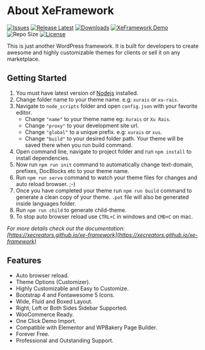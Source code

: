 # About XeFramework

[![Issues](https://img.shields.io/github/issues/XeCreators/xe-framework)](https://github.com/XeCreators/xe-framework/issues)
[![Release Latest](https://img.shields.io/github/v/release/XeCreators/xe-framework?color=yellowgreen)](https://github.com/XeCreators/xe-framework/releases/latest)
[![Downloads](https://img.shields.io/github/downloads/XeCreators/xe-framework/total)](https://github.com/XeCreators/xe-framework/releases/latest)
[![XeFramework Demo](https://img.shields.io/badge/XeFramework-Demo-blue)](https://demos.xecreators.pk/)
![Repo Size](https://img.shields.io/github/repo-size/XeCreators/xe-framework.svg)
[![License](https://img.shields.io/github/license/XeCreators/xe-framework)](https://github.com/XeCreators/xe-framework/blob/master/LICENSE.md)

This is just another WordPress framework. It is built for developers to create awesome and highly customizable themes for clients or sell it on any marketplace.

## Getting Started

1. You must have latest version of [Nodejs](https://nodejs.org/en/) installed.
2. Change folder name to your theme name. e.g: `xurais` or `xu-rais`.
3. Navigate to `node_scripts` folder and open `config.json` with your favorite editor.
    - Change `"name"` to your theme name eg: `Xurais` or `Xu Rais`.
    - Change `"proxy"` to your development site url.
    - Change `"global"` to a unique prefix. e.g: `xurais` or `xus`.
    - Change `"build"` to your desired folder path. Your theme will be saved there when you run build command.
5. Open command line, navigate to project folder and run `npm install` to install dependencies.
6. Now run `npm run init` command to automatically change text-domain, prefixes, DocBlocks etc to your theme name.
7. Run `npm run serve` command to watch your theme files for changes and auto reload browser. ;-)
8. Once you have completed your theme run `npm run build` command to generate a clean copy of your theme. `.pot` file will also be generated inside languages folder.
9. Run `npm run child` to generate child-theme.
10. To stop auto browser reload use `CTRL+C` in windows and `CMD+C` on mac.

*For more details check out the documentation: [https://xecreators.github.io/xe-framework](https://xecreators.github.io/xe-framework)*

## Features

* Auto browser reload.
* Theme Options (Customizer).
* Highly Customizable and Easy to Customize.
* Bootstrap 4 and Fontawesome 5 Icons.
* Wide, Fluid and Boxed Layout.
* Right, Left or Both Sides Sidebar Supported.
* WooCommerce Ready.
* One Click Demo Import.
* Compatible with Elementor and WPBakery Page Builder.
* Forever Free.
* Professional and Outstanding Support.
